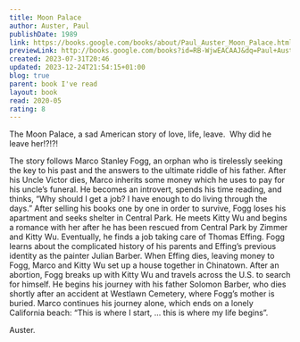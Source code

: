 ```yaml
---  
title: Moon Palace  
author: Auster, Paul  
publishDate: 1989  
link: https://books.google.com/books/about/Paul_Auster_Moon_Palace.html?hl=&id=RB-WjwEACAAJ  
previewLink: http://books.google.com/books?id=RB-WjwEACAAJ&dq=Paul+Auster,+The+Moon+Palace&hl=&as_pt=BOOKS&cd=1&source=gbs_api  
created: 2023-07-31T20:46  
updated: 2023-12-24T21:54:15+01:00  
blog: true  
parent: book I've read  
layout: book  
read: 2020-05  
rating: 8  
---  
```

  
The Moon Palace, a sad American story of love, life, leave.  Why did he leave her!?!?!  
  
The story follows Marco Stanley Fogg, an orphan who is tirelessly seeking the key to his past and the answers to the ultimate riddle of his father. After his Uncle Victor dies, Marco inherits some money which he uses to pay for his uncle’s funeral. He becomes an introvert, spends his time reading, and thinks, “Why should I get a job? I have enough to do living through the days.” After selling his books one by one in order to survive, Fogg loses his apartment and seeks shelter in Central Park. He meets Kitty Wu and begins a romance with her after he has been rescued from Central Park by Zimmer and Kitty Wu. Eventually, he finds a job taking care of Thomas Effing. Fogg learns about the complicated history of his parents and Effing’s previous identity as the painter Julian Barber. When Effing dies, leaving money to Fogg, Marco and Kitty Wu set up a house together in Chinatown. After an abortion, Fogg breaks up with Kitty Wu and travels across the U.S. to search for himself. He begins his journey with his father Solomon Barber, who dies shortly after an accident at Westlawn Cemetery, where Fogg’s mother is buried. Marco continues his journey alone, which ends on a lonely California beach: “This is where I start, … this is where my life begins”.  
  
Auster.  
